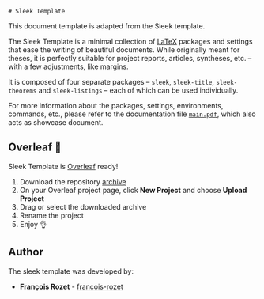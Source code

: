     # Sleek Template

This document template is adapted from the Sleek template.

The Sleek Template is a minimal collection of [LaTeX](https://www.latex-project.org/) packages and settings that ease the writing of beautiful documents. While originally meant for theses, it is perfectly suitable for project reports, articles, syntheses, etc. – with a few adjustments, like margins.

It is composed of four separate packages – `sleek`, `sleek-title`, `sleek-theorems` and `sleek-listings` – each of which can be used individually.

For more information about the packages, settings, environments, commands, etc., please refer to the documentation file [`main.pdf`](main.pdf), which also acts as showcase document.

## Overleaf :leaves:

Sleek Template is [Overleaf](https://www.overleaf.com/) ready!

1. Download the repository [archive](https://github.com/francois-rozet/sleek-template/archive/overleaf.zip)
2. On your Overleaf project page, click **New Project** and choose **Upload Project**
3. Drag or select the downloaded archive
4. Rename the project
5. Enjoy :ok_hand:

## Author

The sleek template was developed by:
* **François Rozet** - [francois-rozet](https://github.com/francois-rozet)
